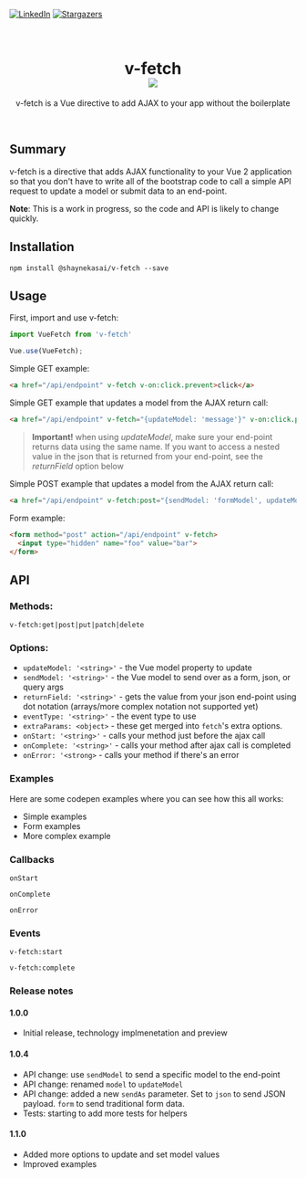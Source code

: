 <!-- PROJECT SHIELDS -->
[![LinkedIn][linkedin-shield]][linkedin-url] [![Stargazers][stars-shield]][stars-url]


<!-- PROJECT LOGO -->
<br />
<p align="center">
  <h1 align="center">
    v-fetch
    <br>
    <a href="https://travis-ci.org/shaynekasai/v-fetch" target="_blank"><img src="https://travis-ci.org/shaynekasai/v-fetch.svg?branch=main"></a>
  </h1>

  <p align="center">
    v-fetch is a Vue directive to add AJAX to your app without the boilerplate
  </p> 
</p>

<br>

## Summary

v-fetch is a directive that adds AJAX functionality to your Vue 2 application so that you don't have to write all of the bootstrap code to call a simple API request to update a model or submit data to an end-point.

**Note**: This is a work in progress, so the code and API is likely to change quickly.


## Installation

```
npm install @shaynekasai/v-fetch --save
```

## Usage

First, import and use v-fetch:

```javascript
import VueFetch from 'v-fetch'

Vue.use(VueFetch);
```

Simple GET example:

```html
<a href="/api/endpoint" v-fetch v-on:click.prevent>click</a>
```

Simple GET example that updates a model from the AJAX return call:

```html
<a href="/api/endpoint" v-fetch="{updateModel: 'message'}" v-on:click.prevent>click</a>
```

> **Important!** when using *updateModel*, make sure your end-point returns data using the same name. If you want to access a nested value in the json that is returned from your end-point, see the *returnField* option below

Simple POST example that updates a model from the AJAX return call:

```html
<a href="/api/endpoint" v-fetch:post="{sendModel: 'formModel', updateModel: 'message'}" v-on:click.prevent>click</a>
```

Form example:

```html
<form method="post" action="/api/endpoint" v-fetch>
  <input type="hidden" name="foo" value="bar">
</form>
```

## API

### Methods:
  
```v-fetch:get|post|put|patch|delete```

### Options:

- `updateModel: '<string>'` - the Vue model property to update 
- `sendModel: '<string>'` - the Vue model to send over as a form, json, or query args
- `returnField: '<string>'` - gets the value from your json end-point using dot notation (arrays/more complex notation not supported yet)
- `eventType: '<string>'` - the event type to use
- `extraParams: <object>` - these get merged into `fetch`'s extra options.
- `onStart: '<string>'` - calls your method just before the ajax call
- `onComplete: '<string>'` - calls your method after ajax call is completed
- `onError: '<strong>` - calls your method if there's an error

### Examples

Here are some codepen examples where you can see how this all works:

- Simple examples
- Form examples
- More complex example

### Callbacks

```onStart```

```onComplete```

```onError```

### Events

```v-fetch:start```

```v-fetch:complete```

### Release notes
#### 1.0.0
- Initial release, technology implmenetation and preview

#### 1.0.4
- API change: use `sendModel` to send a specific model to the end-point
- API change: renamed `model` to `updateModel`
- API change: added a new `sendAs` parameter. Set to `json` to send JSON payload. `form` to send traditional form data.
- Tests: starting to add more tests for helpers  

#### 1.1.0
- Added more options to update and set model values
- Improved examples

<!-- MARKDOWN LINKS & IMAGES -->
<!-- https://www.markdownguide.org/basic-syntax/#reference-style-links -->
[contributors-shield]: https://img.shields.io/github/contributors/shaynekasai/repo.svg?style=for-the-badge
[contributors-url]: https://github.com/shaynekasai/repo/graphs/contributors
[forks-shield]: https://img.shields.io/github/forks/shaynekasai/v-fetch.svg?style=for-the-badge
[forks-url]: https://github.com/shaynekasai/repo/network/members
[stars-shield]: https://img.shields.io/github/stars/shaynekasai/v-fetch.svg?style=for-the-badge
[stars-url]: https://github.com/shaynekasai/repo/stargazers
[issues-shield]: https://img.shields.io/github/issues/shaynekasai/v-fetch.svg?style=for-the-badge
[issues-url]: https://github.com/shaynekasai/repo/issues
[license-shield]: https://img.shields.io/github/license/shaynekasai/v-fetch.svg?style=for-the-badge
[license-url]: https://github.com/shaynekasai/repo/blob/master/LICENSE.txt
[linkedin-shield]: https://img.shields.io/badge/-LinkedIn-black.svg?style=for-the-badge&logo=linkedin&colorB=555
[linkedin-url]: https://www.linkedin.com/in/shayne-kasai-8115b05/